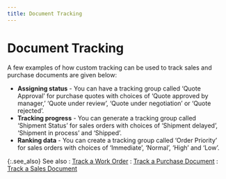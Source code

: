 ```yaml
---
title: Document Tracking
---
```


# Document Tracking


A few examples of how custom tracking can be used to track sales and  purchase documents are given below:

- **Assigning 
 status** - You can have a tracking group called ‘Quote Approval’  for purchase quotes with choices of ‘Quote approved by manager,’ ‘Quote  under review’,  ‘Quote under negotiation’  or ‘Quote rejected’.
- **Tracking 
 progress** - You can generate a tracking group called ‘Shipment Status’  for sales orders with choices of ‘Shipment delayed’,  ‘Shipment in process’  and ‘Shipped’.
- **Ranking 
 data** - You can create a tracking group called ‘Order Priority’  for sales orders with choices of ‘Immediate’, ‘Normal’, ‘High’ and ‘Low’.



{:.see_also}
See also
: [Track a Work Order]({{site.ct_baseurl}}/document-tracking/tracking-work-orders/track_a_work_order.html)
: [Track a  Purchase Document]({{site.ct_baseurl}}/document-tracking/tracking-purchase-documents/track_a_purchase_document.html)
: [Track a Sales  Document]({{site.ct_baseurl}}/document-tracking/tracking-sales-documents/track_a_sales_document.html)
